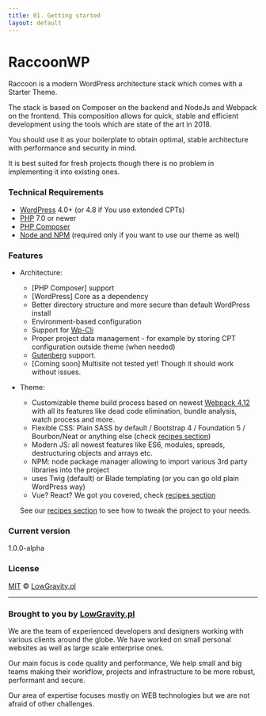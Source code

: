 ```yaml
---
title: 01. Getting started
layout: default
---
```


# RaccoonWP
Raccoon is a modern WordPress architecture stack which comes with a Starter Theme. 

The stack is based on Composer on the backend and NodeJs and Webpack on the frontend. 
This composition allows for quick, stable and efficient development using the tools which are state of the art in 2018.  

You should use it as your boilerplate to obtain optimal, stable architecture with performance and security in mind.

It is best suited for fresh projects though there is no problem in implementing it into existing ones.

### Technical Requirements
- [WordPress](https://wordpress.org/) 4.0+ (or 4.8 if You use extended CPTs) 
- [PHP](https://secure.php.net/) 7.0 or newer
- [PHP Composer](https://getcomposer.org/)
- [Node and NPM](https://nodejs.org/) (required only if you want to use our theme as well)

### Features
- Architecture:
    - [PHP Composer] support
    - [WordPress] Core as a dependency
    - Better directory structure and more secure than default WordPress install
    - Environment-based configuration
    - Support for [Wp-Cli](https://wp-cli.org/)
    - Proper project data management - for example by storing CPT configuration outside theme (when needed) 
    - [Gutenberg](https://wordpress.org/gutenberg/) support. 
    - [Coming soon] Multisite not tested yet! Though it should work without issues.
- Theme:
    - Customizable theme build process based on newest [Webpack 4.12](https://webpack.js.org/) with all its features
    like dead code elimination, bundle analysis, watch process and more. 
    - Flexible CSS: Plain SASS by default / Bootstrap 4 / Foundation 5 / Bourbon/Neat or anything else (check [recipes section](/recipes))
    - Modern JS: all newest features like ES6, modules, spreads, destructuring objects and arrays etc.
    - NPM: node package manager allowing to import various 3rd party libraries into the project
    - uses Twig (default) or Blade templating (or you can go old plain WordPress way)
    - Vue? React? We got you covered, check [recipes section](/recipes)

    See our [recipes section](/recipes) to see how to tweak the project to your needs.

### Current version
1.0.0-alpha

### License

[MIT](LICENSE.md) © [LowGravity.pl](https://lowgravity.pl)

----
### Brought to you by [LowGravity.pl](https://lowgravity.pl)
We are the team of experienced developers and designers working with various clients around the globe. We have worked
on small personal websites as well as large scale enterprise ones. 

Our main focus is code quality and performance, We help small and big teams making their workflow, projects and
infrastructure to be more robust, performant and secure. 

Our area of expertise focuses mostly on WEB technologies but we are not afraid of other challenges.